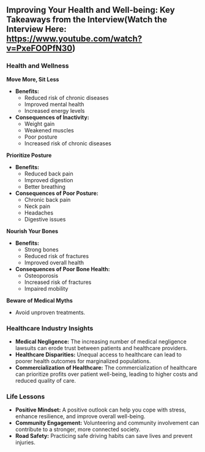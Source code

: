 ## Improving Your Health and Well-being: Key Takeaways from the Interview(Watch the Interview Here: https://www.youtube.com/watch?v=PxeFO0PfN30)

### Health and Wellness

**Move More, Sit Less**
* **Benefits:**
    * Reduced risk of chronic diseases
    * Improved mental health
    * Increased energy levels
* **Consequences of Inactivity:**
    * Weight gain
    * Weakened muscles
    * Poor posture
    * Increased risk of chronic diseases

**Prioritize Posture**
* **Benefits:**
    * Reduced back pain
    * Improved digestion
    * Better breathing
* **Consequences of Poor Posture:**
    * Chronic back pain
    * Neck pain
    * Headaches
    * Digestive issues

**Nourish Your Bones**
* **Benefits:**
    * Strong bones
    * Reduced risk of fractures
    * Improved overall health
* **Consequences of Poor Bone Health:**
    * Osteoporosis
    * Increased risk of fractures
    * Impaired mobility

**Beware of Medical Myths**
* Avoid unproven treatments.

### Healthcare Industry Insights
* **Medical Negligence:** The increasing number of medical negligence lawsuits can erode trust between patients and healthcare providers.
* **Healthcare Disparities:** Unequal access to healthcare can lead to poorer health outcomes for marginalized populations.
* **Commercialization of Healthcare:** The commercialization of healthcare can prioritize profits over patient well-being, leading to higher costs and reduced quality of care.

### Life Lessons
* **Positive Mindset:** A positive outlook can help you cope with stress, enhance resilience, and improve overall well-being.
* **Community Engagement:** Volunteering and community involvement can contribute to a stronger, more connected society.
* **Road Safety:** Practicing safe driving habits can save lives and prevent injuries.
